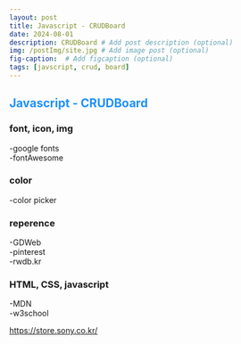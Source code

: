```yaml
---
layout: post
title: Javascript - CRUDBoard
date: 2024-08-01
description: CRUDBoard # Add post description (optional)
img: /postImg/site.jpg # Add image post (optional)
fig-caption:  # Add figcaption (optional)
tags: [javscript, crud, board]
---
```

## <span style="color:#1E90FF; font-weight:bold;">Javascript - CRUDBoard</span>

### font, icon, img
-google fonts   
-fontAwesome

### color
-color picker

### reperence
-GDWeb  
-pinterest  
-rwdb.kr  

### HTML, CSS, javascript
-MDN  
-w3school

https://store.sony.co.kr/